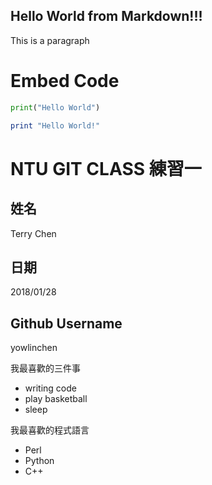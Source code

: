 ## Hello World from Markdown!!!

This is a paragraph

# Embed Code

```python
print("Hello World")
```

```ruby
print "Hello World!"
```
# NTU GIT CLASS 練習一

姓名
----
Terry Chen

日期
----
2018/01/28

Github Username
---------------
yowlinchen


我最喜歡的三件事
- writing code
- play basketball
- sleep

我最喜歡的程式語言
- Perl
- Python
- C++